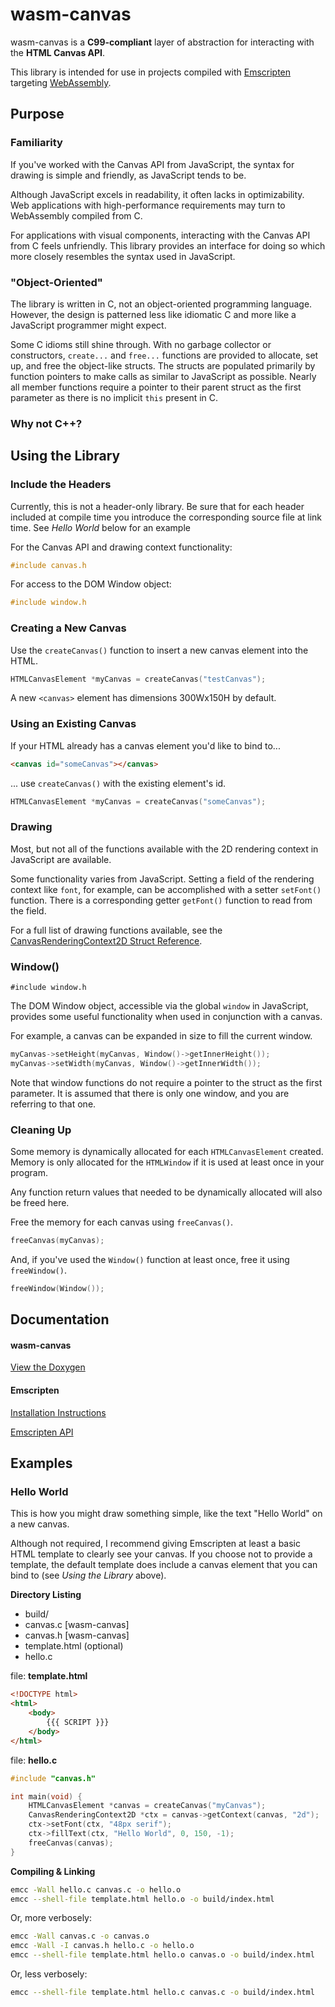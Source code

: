 # wasm-canvas

wasm-canvas is a **C99-compliant** layer of abstraction for interacting with the **HTML Canvas API**. 

This library is intended for use in projects compiled with [Emscripten](https://emscripten.org/) targeting [WebAssembly](https://webassembly.org/).

## Purpose

### Familiarity

If you've worked with the Canvas API from JavaScript, the syntax for drawing is simple and friendly, as JavaScript tends to be. 

Although JavaScript excels in readability, it often lacks in optimizability. Web applications with high-performance requirements may turn to WebAssembly compiled from C.

For applications with visual components, interacting with the Canvas API from C feels unfriendly. This library provides an interface for doing so which more closely resembles the syntax used in JavaScript.

### "Object-Oriented"

The library is written in C, not an object-oriented programming language. However, the design is patterned less like idiomatic C and more like a JavaScript programmer might expect.

Some C idioms still shine through. With no garbage collector or constructors, `create...` and `free...` functions are provided to allocate, set up, and free the object-like structs. The structs are populated primarily by function pointers to make calls as similar to JavaScript as possible. Nearly all member functions require a pointer to their parent struct as the first parameter as there is no implicit `this` present in C.

### Why not C++?



## Using the Library

### Include the Headers

Currently, this is not a header-only library. Be sure that for each header included at compile time you introduce the corresponding source file at link time. See *Hello World* below for an example

For the Canvas API and drawing context functionality:

```C
#include canvas.h
```

For access to the DOM Window object:

```C
#include window.h
```

### Creating a New Canvas

Use the `createCanvas()` function to insert a new canvas element into the HTML.

```C
HTMLCanvasElement *myCanvas = createCanvas("testCanvas");
```

A new `<canvas>` element has dimensions 300Wx150H by default.

### Using an Existing Canvas

If your HTML already has a canvas element you'd like to bind to...

```HTML
<canvas id="someCanvas"></canvas>
```

... use `createCanvas()` with the existing element's id.

```C
HTMLCanvasElement *myCanvas = createCanvas("someCanvas");
```

### Drawing

Most, but not all of the functions available with the 2D rendering context in JavaScript are available.

Some functionality varies from JavaScript. Setting a field of the rendering context like `font`, for example, can be accomplished with a setter `setFont()` function. There is a corresponding getter `getFont()` function to read from the field.

For a full list of drawing functions available, see the [CanvasRenderingContext2D Struct Reference](https://alextyner.github.io/wasm-canvas/documentation/structCanvasRenderingContext2D.html).

### Window()

`#include window.h`

The DOM Window object, accessible via the global `window` in JavaScript, provides some useful functionality when used in conjunction with a canvas.

For example, a canvas can be expanded in size to fill the current window.

```C
myCanvas->setHeight(myCanvas, Window()->getInnerHeight());
myCanvas->setWidth(myCanvas, Window()->getInnerWidth());
```

Note that window functions do not require a pointer to the struct as the first parameter. It is assumed that there is only one window, and you are referring to that one.

### Cleaning Up

Some memory is dynamically allocated for each `HTMLCanvasElement` created. Memory is only allocated for the `HTMLWindow` if it is used at least once in your program.

Any function return values that needed to be dynamically allocated will also be freed here.

Free the memory for each canvas using `freeCanvas()`.

```C
freeCanvas(myCanvas);
```

And, if you've used the `Window()` function at least once, free it using `freeWindow()`.

```C
freeWindow(Window());
```

## Documentation

#### wasm-canvas

[View the Doxygen](https://alextyner.github.io/wasm-canvas/documentation/)

#### Emscripten

[Installation Instructions](https://emscripten.org/docs/getting_started/downloads.html)

[Emscripten API](https://emscripten.org/docs/api_reference/)

## Examples

### Hello World

This is how you might draw something simple, like the text "Hello World" on a new canvas.

Although not required, I recommend giving Emscripten at least a basic HTML template to clearly see your canvas. If you choose not to provide a template, the default template does include a canvas element that you can bind to (see *Using the Library* above).

**Directory Listing**

- build/
- canvas.c [wasm-canvas]
- canvas.h [wasm-canvas]
- template.html (optional)
- hello.c

file: **template.html**

```HTML
<!DOCTYPE html>
<html>
    <body>
        {{{ SCRIPT }}}
    </body>
</html>
```

file: **hello.c**

```C
#include "canvas.h"

int main(void) {
    HTMLCanvasElement *canvas = createCanvas("myCanvas");
    CanvasRenderingContext2D *ctx = canvas->getContext(canvas, "2d");
    ctx->setFont(ctx, "48px serif");
    ctx->fillText(ctx, "Hello World", 0, 150, -1);
    freeCanvas(canvas);
}
```

**Compiling & Linking**

```bash
emcc -Wall hello.c canvas.c -o hello.o
emcc --shell-file template.html hello.o -o build/index.html
```

Or, more verbosely:

```bash
emcc -Wall canvas.c -o canvas.o
emcc -Wall -I canvas.h hello.c -o hello.o
emcc --shell-file template.html hello.o canvas.o -o build/index.html
```

Or, less verbosely:

```bash
emcc --shell-file template.html hello.c canvas.c -o build/index.html
```

